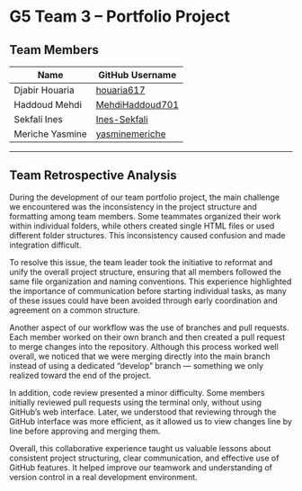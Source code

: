 # G5 Team 3 – Portfolio Project

## Team Members

| Name | GitHub Username |
|------|------------------|
| Djabir Houaria | [houaria617](https://github.com/houaria617) |
| Haddoud Mehdi | [MehdiHaddoud701](https://github.com/MehdiHaddoud701) |
| Sekfali Ines | [Ines-Sekfali](https://github.com/Ines-Sekfali) |
| Meriche Yasmine | [yasminemeriche](https://github.com/yasminemeriche) |

---

## Team Retrospective Analysis

During the development of our team portfolio project, the main challenge we encountered was the inconsistency in the project structure and formatting among team members. Some teammates organized their work within individual folders, while others created single HTML files or used different folder structures. This inconsistency caused confusion and made integration difficult.

To resolve this issue, the team leader took the initiative to reformat and unify the overall project structure, ensuring that all members followed the same file organization and naming conventions. This experience highlighted the importance of communication before starting individual tasks, as many of these issues could have been avoided through early coordination and agreement on a common structure.

Another aspect of our workflow was the use of branches and pull requests. Each member worked on their own branch and then created a pull request to merge changes into the repository. Although this process worked well overall, we noticed that we were merging directly into the main branch instead of using a dedicated “develop” branch — something we only realized toward the end of the project.

In addition, code review presented a minor difficulty. Some members initially reviewed pull requests using the terminal only, without using GitHub’s web interface. Later, we understood that reviewing through the GitHub interface was more efficient, as it allowed us to view changes line by line before approving and merging them.

Overall, this collaborative experience taught us valuable lessons about consistent project structuring, clear communication, and effective use of GitHub features. It helped improve our teamwork and understanding of version control in a real development environment.

